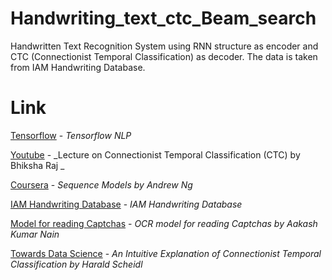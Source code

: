 # Handwriting_text_ctc_Beam_search

Handwritten Text Recognition System using RNN structure as encoder and CTC (Connectionist Temporal Classification) as decoder. The data is taken from IAM Handwriting Database. 

# Link
[Tensorflow](https://www.tensorflow.org/api_docs) - _Tensorflow NLP_

[Youtube](https://www.youtube.com/watch?v=c86gfVGcvh4) - _Lecture on Connectionist Temporal Classification (CTC) by Bhiksha Raj
_

[Coursera](https://www.coursera.org/learn/nlp-sequence-models) - _Sequence Models by Andrew Ng_

[IAM Handwriting Database](https://fki.tic.heia-fr.ch/databases/iam-handwriting-database) - _IAM Handwriting Database_
 
[Model for reading Captchas](https://keras.io/examples/vision/captcha_ocr/) - _OCR model for reading Captchas by Aakash Kumar Nain_

[Towards Data Science](https://towardsdatascience.com/intuitively-understanding-connectionist-temporal-classification-3797e43a86c) - _An Intuitive Explanation of Connectionist Temporal Classification by Harald Scheidl_
 
